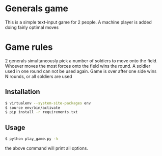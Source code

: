 # Generals game

This is a simple text-input game for 2 people.
A machine player is added doing fairly optimal moves

# Game rules

2 generals simultaneously pick a number of soldiers to move onto the field.
Whoever moves the most forces onto the field wins the round.
A soldier used in one round can not be used again.
Game is over after one side wins N rounds, or all soldiers are used

## Installation

```bash
$ virtualenv --system-site-packages env
$ source env/bin/activate
$ pip install -r requirements.txt
```

## Usage

```bash
$ python play_game.py -h
```
the above command will print all options.

